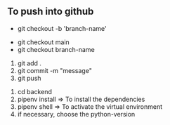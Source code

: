 ## To push into github
<!-- STEPS -->


<!-- Create a branch and checkout into it -->
- git checkout -b 'branch-name'

<!-- To return back -->
- git checkout main  
- git checkout branch-name   <!-- Go to the branch -->

<!-- send into github -->
1. git add .
2. git commit -m "message"
3. git push 



<!-- Usage of pipenv -->
1. cd backend
2. pipenv install =>  To install the dependencies
3. pipenv shell   =>  To activate the virtual environment
4. if necessary, choose the python-version

